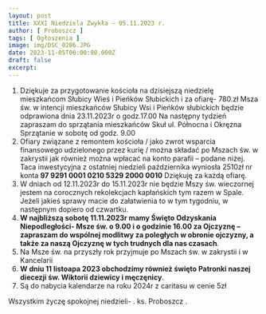 ```yaml
---
layout: post
title: XXXI Niedziela Zwykła — 05.11.2023 r.
author: [ Proboszcz ]
tags: [ Ogłoszenia ]
image: img/DSC_0286.JPG
date: 2023-11-05T06:00:00.000Z
draft: false
excerpt: 
---
```


1. Dziękuje za przygotowanie kościoła  na  dzisiejszą niedzielę mieszkańcom Słubicy Wieś i Pieńków Słubickich  i za ofiarę- 780.zł      Msza św. w intencji mieszkańców Słubicy Wsi i Pieńków słubickich  będzie odprawiona dnia 23.11.2023r  o godz.17.00    Na następny tydzień zapraszam do sprzątania mieszkańców Skuł ul. Północna i Okręzna  Sprzątanie w sobotę od godz. 9.00
2. Ofiary związane z remontem kościoła / jako zwrot wsparcia finansowego udzielonego przez kurię / można składać po Mszach św. w zakrystii jak również można wpłacać  na konto parafii – podane niżej. Taca inwestycyjna z ostatniej niedzieli października wyniosła 2510zł nr konta **97 9291 0001 0210 5329 2000 0010** Dziękuję za każdą ofiarę. 
3. W dniach od 12.11.2023r do 15.11.2023r nie będzie Mszy św. wieczornej jestem na corocznych rekolekcjach kapłańskich tym razem w Spale.
   Jeżeli jakieś sprawy macie do załatwienia to w tym tygodniu, w następnym dopiero od czwartku. 
4. **W najbliższą sobotę 11.11.2023r mamy Święto Odzyskania Niepodległości- Msze św. o 9.00 i o  godzinie 16.00 za Ojczyznę – zapraszam do wspólnej modlitwy za poległych w obronie ojczyzny, a także za naszą Ojczyznę w tych trudnych dla nas czasach**.   
5. Na Msze św. na  przyszły rok  przyjmuje po Mszach św. w zakrystii i w Kancelarii 
6. **W dniu 11 listoapa 2023 obchodzimy również  święto Patronki naszej diecezji św. Wiktorii dziewicy i męczęnicy**.    
7. Są do nabycia kalendarze na roku 2024r z caritasu w cenie 5zł   
    
Wszystkim życzę spokojnej niedzieli- . ks. Proboszcz . 




